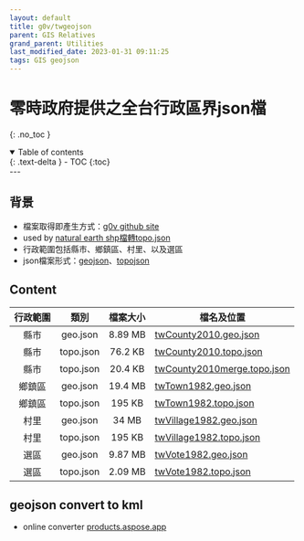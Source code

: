 ```yaml
---
layout: default
title: g0v/twgeojson
parent: GIS Relatives
grand_parent: Utilities
last_modified_date: 2023-01-31 09:11:25
tags: GIS geojson
---
```

# 零時政府提供之全台行政區界json檔
{: .no_toc }

<details open markdown="block">
  <summary>
    Table of contents
  </summary>
  {: .text-delta }
- TOC
{:toc}
</details>
---

## 背景

- 檔案取得即產生方式：[g0v github site](https://github.com/g0v)
- used by [natural earth shp檔轉topo.json](../Graphics/earth/shp_json.md)
- 行政範圍包括縣市、鄉鎮區、村里、以及選區
- json檔案形式：[geojson][geojson]、[topojson][topojson]

## Content

行政範圍|類別|檔案大小|檔名及位置|
:-:|:-:|:-:|-
縣市|geo.json|8.89 MB|[twCounty2010.geo.json](https://raw.githubusercontent.com/g0v/twgeojson/master/json/twCounty2010.geo.json)
縣市|topo.json|76.2 KB|[twCounty2010.topo.json](https://raw.githubusercontent.com/g0v/twgeojson/master/json/twCounty2010.topo.json)
縣市|topo.json|20.4 KB|[twCounty2010merge.topo.json](https://raw.githubusercontent.com/g0v/twgeojson/master/json/twCounty2010merge.topo.json)
鄉鎮區|geo.json|19.4 MB|[twTown1982.geo.json](https://raw.githubusercontent.com/g0v/twgeojson/master/json/twTown1982.geo.json)
鄉鎮區|topo.json|195 KB|[twTown1982.topo.json](https://raw.githubusercontent.com/g0v/twgeojson/master/json/twTown1982.topo.json)
村里|geo.json|34 MB|[twVillage1982.geo.json](https://raw.githubusercontent.com/g0v/twgeojson/master/json/twVillage1982.geo.json)
村里|topo.json|195 KB|[twVillage1982.topo.json](https://raw.githubusercontent.com/g0v/twgeojson/master/json/twVillage1982.topo.json)
選區|geo.json|9.87 MB|[twVote1982.geo.json](https://raw.githubusercontent.com/g0v/twgeojson/master/json/twVote1982.geo.json)
選區|topo.json|2.09 MB|[twVote1982.topo.json](https://raw.githubusercontent.com/g0v/twgeojson/master/json/twVote1982.topo.json)

[geojson]: <https://zh.wikipedia.org/wiki/GeoJSON> "GeoJSON是一種基於JSON的地理空間數據交換格式，它定義了幾種類型JSON對象以及它們組合在一起的方法，以表示有關地理要素、屬性和它們的空間範圍的數據。2015年，網際網路工程任務組（IETF）與原始規範作者組建了一個GeoJSON工作組，一起規範GeoJSON標準。在2016年8月，推出了最新的GeoJSON數據格式標準規範(RFC 7946)。GeoJSON使用唯一地理坐標參考系統WGS1984和十進位度單位，一個GeoJSON對象可以是Geometry, Feature或者FeatureCollection.其幾何對象包括有點（表示地理位置）、線（表示街道、公路、邊界）、多邊形（表示國家、省、領土），以及由以上類型組合成的複合幾何圖形。TopoJSON基於GeoJSON作了擴展，使得文件更小。"
[topojson]: <https://en.wikipedia.org/wiki/GeoJSON#TopoJSON> "TopoJSON 是自GeoJSON發展的一個分支，二者都是對地理訊息的編碼方式。TopoJSON不以離散方式來表示幾何物件，而是從「弧」這個單元共享線段之整合。弧是點的序列，而線串和多邊形被定義為弧的序列。 每個弧只定義一次，但可以通過不同的形狀多次引用，從而減少冗餘並減小文件大小。此外，TopoJSON 促進了使用地理訊息的應用程序，例如保留原貌的簡化形狀、自動地圖著色和製圖等。"

## geojson convert to kml

- online converter [products.aspose.app](https://products.aspose.app/gis/conversion/geojson-to-kml)